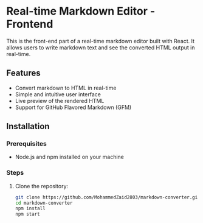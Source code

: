 # Real-time Markdown Editor - Frontend

This is the front-end part of a real-time markdown editor built with React. It allows users to write markdown text and see the converted HTML output in real-time.

## Features

- Convert markdown to HTML in real-time
- Simple and intuitive user interface
- Live preview of the rendered HTML
- Support for GitHub Flavored Markdown (GFM)

## Installation

### Prerequisites

- Node.js and npm installed on your machine

### Steps

1. Clone the repository:

   ```sh
   git clone https://github.com/MohammedZaid2803/markdown-converter.git
   cd markdown-converter
   npm install
   npm start

